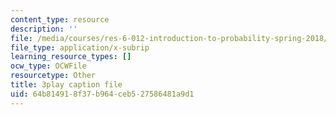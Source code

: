 ```yaml
---
content_type: resource
description: ''
file: /media/courses/res-6-012-introduction-to-probability-spring-2018/64b814918f37b964ceb527586481a9d1_iPWyElxtk-8.srt
file_type: application/x-subrip
learning_resource_types: []
ocw_type: OCWFile
resourcetype: Other
title: 3play caption file
uid: 64b81491-8f37-b964-ceb5-27586481a9d1
---
```

